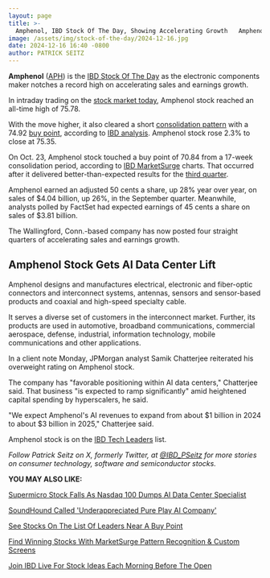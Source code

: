 ```yaml
---
layout: page
title: >-
  Amphenol, IBD Stock Of The Day, Showing Accelerating Growth	Amphenol 是当今 IBD 股票，呈现加速增长
image: /assets/img/stock-of-the-day/2024-12-16.jpg
date: 2024-12-16 16:40 -0800
author: PATRICK SEITZ
---
```







**Amphenol** ([APH](https://research.investors.com/quote.aspx?symbol=APH)) is the [IBD Stock Of The Day](https://www.investors.com/research/ibd-stock-of-the-day/) as the electronic components maker notches a record high on accelerating sales and earnings growth.  


In intraday trading on the [stock market today](https://www.investors.com/news/stock-market-today-stock-market-news/), Amphenol stock reached an all-time high of 75.78.  




With the move higher, it also cleared a short [consolidation pattern](https://www.investors.com/how-to-invest/investors-corner/shopify-stock-consolidation-pattern-led-to-beautiful-gains/) with a 74.92 [buy point](https://www.investors.com/how-to-invest/investors-corner/chart-reading-basics-how-a-buy-point-marks-a-time-of-opportunity/), according to [IBD analysis](https://get.investors.com/ibd-live/). Amphenol stock rose 2.3% to close at 75.35.  


On Oct. 23, Amphenol stock touched a buy point of 70.84 from a 17-week consolidation period, according to [IBD MarketSurge](https://get.investors.com/marketsurge/?src=apa1bq) charts. That occurred after it delivered better-than-expected results for the [third quarter](https://www.businesswire.com/news/home/20241023139704/en/).  


Amphenol earned an adjusted 50 cents a share, up 28% year over year, on sales of $4.04 billion, up 26%, in the September quarter. Meanwhile, analysts polled by FactSet had expected earnings of 45 cents a share on sales of $3.81 billion.  


The Wallingford, Conn.-based company has now posted four straight quarters of accelerating sales and earnings growth.  


Amphenol Stock Gets AI Data Center Lift
---------------------------------------


Amphenol designs and manufactures electrical, electronic and fiber-optic connectors and interconnect systems, antennas, sensors and sensor-based products and coaxial and high-speed specialty cable.  


It serves a diverse set of customers in the interconnect market. Further, its products are used in automotive, broadband communications, commercial aerospace, defense, industrial, information technology, mobile communications and other applications.  


In a client note Monday, JPMorgan analyst Samik Chatterjee reiterated his overweight rating on Amphenol stock.  


The company has "favorable positioning within AI data centers," Chatterjee said. That business "is expected to ramp significantly" amid heightened capital spending by hyperscalers, he said.  


"We expect Amphenol's AI revenues to expand from about $1 billion in 2024 to about $3 billion in 2025," Chatterjee said.  


Amphenol stock is on the [IBD Tech Leaders](https://www.investors.com/data-tables/ibd-tech-leaders-dec-13-2024/) list.  


*Follow Patrick Seitz on X, formerly Twitter, at [@IBD\_PSeitz](https://twitter.com/IBD_PSeitz) for more stories on consumer technology, software and semiconductor stocks.* 


**YOU MAY ALSO LIKE:** 


[Supermicro Stock Falls As Nasdaq 100 Dumps AI Data Center Specialist](https://www.investors.com/news/technology/smci-stock-nasdaq-100-dumps-supermicro/) 


[SoundHound Called 'Underappreciated Pure Play AI Company'](https://www.investors.com/news/technology/soun-stock-soundhound-underappreciated-ai-pure-play/) 


[See Stocks On The List Of Leaders Near A Buy Point](https://www.investors.com/product/leaderboard/?artProdLink=Leaderboard) 


[Find Winning Stocks With MarketSurge Pattern Recognition & Custom Screens](https://get.investors.com/marketsurge/?src=apa1bq) 


[Join IBD Live For Stock Ideas Each Morning Before The Open](https://get.investors.com/ibd-live/) 




